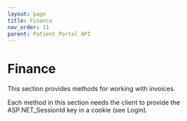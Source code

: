```yaml
---
layout: page
title: Finance
nav_order: 11
parent: Patient Portal API
---
```


# Finance
This section provides methods for working with invoices.Each method in this section needs the client to provide the ASP.NET_SessionId key in a cookie (see Login).